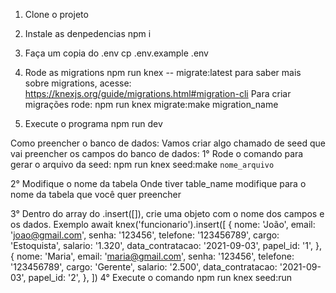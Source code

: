 1. Clone o projeto

2. Instale as denpedencias
npm i 

3. Faça um copia do .env
 cp .env.example .env

4. Rode as migrations
npm run knex -- migrate:latest
para saber mais sobre migrations, acesse: https://knexjs.org/guide/migrations.html#migration-cli
Para criar migrações rode: 
npm run knex migrate:make migration_name 
5. Execute o programa
npm run dev 

Como preencher o banco de dados:
Vamos criar algo  chamado de seed que vai preencher os campos do banco de dados:
1° Rode o comando para gerar o arquivo da seed:
npm run knex seed:make `nome_arquivo`

2° Modifique o nome da tabela
Onde tiver table_name modifique para o nome da tabela que você quer preencher

3° Dentro do array do .insert([]), crie uma objeto com o nome dos campos e os dados. Exemplo
 await knex('funcionario').insert([
    {
      nome: 'João',
      email: 'joao@gmail.com',
      senha: '123456',
      telefone: '123456789',
      cargo: 'Estoquista',
      salario: '1.320',
      data_contratacao: '2021-09-03',
      papel_id: '1',
    },
    {
      nome: 'Maria',
      email: 'maria@gmail.com',
      senha: '123456',
      telefone: '123456789',
      cargo: 'Gerente',
      salario: '2.500',
      data_contratacao: '2021-09-03',
      papel_id: '2',
    },
  ])
  4° Execute o comando 
  npm run knex seed:run